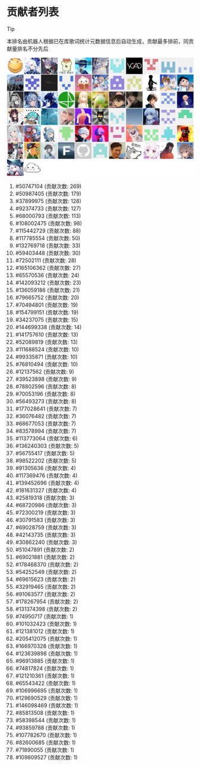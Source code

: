 # 贡献者列表

> [!TIP]
> 本排名由机器人根据已在库歌词统计元数据信息后自动生成，贡献最多排前，同贡献量排名不分先后

![贡献者头像画廊](./CONTRIBUTORS.svg)

1. #50747104 (贡献次数: 269)
2. #50987405 (贡献次数: 179)
3. #37899975 (贡献次数: 128)
4. #92374733 (贡献次数: 127)
5. #68000793 (贡献次数: 113)
6. #108002475 (贡献次数: 98)
7. #115442729 (贡献次数: 88)
8. #117785554 (贡献次数: 50)
9. #132769718 (贡献次数: 33)
10. #59403448 (贡献次数: 30)
11. #72502111 (贡献次数: 28)
12. #165106362 (贡献次数: 27)
13. #65570536 (贡献次数: 24)
14. #142093212 (贡献次数: 23)
15. #136059186 (贡献次数: 21)
16. #79665752 (贡献次数: 20)
17. #70494801 (贡献次数: 19)
18. #154799151 (贡献次数: 19)
19. #34237075 (贡献次数: 15)
20. #144699338 (贡献次数: 14)
21. #141757610 (贡献次数: 13)
22. #52089819 (贡献次数: 13)
23. #111688524 (贡献次数: 10)
24. #99335871 (贡献次数: 10)
25. #76810494 (贡献次数: 10)
26. #12137562 (贡献次数: 9)
27. #39523898 (贡献次数: 9)
28. #78802596 (贡献次数: 8)
29. #70053196 (贡献次数: 8)
30. #56493273 (贡献次数: 8)
31. #177028641 (贡献次数: 7)
32. #36076482 (贡献次数: 7)
33. #68677053 (贡献次数: 7)
34. #83578994 (贡献次数: 7)
35. #113773064 (贡献次数: 6)
36. #136240303 (贡献次数: 5)
37. #56755417 (贡献次数: 5)
38. #98522202 (贡献次数: 5)
39. #91305636 (贡献次数: 4)
40. #117369476 (贡献次数: 4)
41. #139452696 (贡献次数: 4)
42. #181631327 (贡献次数: 4)
43. #25819318 (贡献次数: 3)
44. #68720986 (贡献次数: 3)
45. #72300219 (贡献次数: 3)
46. #30791583 (贡献次数: 3)
47. #69028759 (贡献次数: 3)
48. #42143735 (贡献次数: 3)
49. #30862240 (贡献次数: 3)
50. #51047891 (贡献次数: 2)
51. #69021881 (贡献次数: 2)
52. #178468370 (贡献次数: 2)
53. #54252549 (贡献次数: 2)
54. #69615623 (贡献次数: 2)
55. #32919465 (贡献次数: 2)
56. #91063577 (贡献次数: 2)
57. #178267954 (贡献次数: 2)
58. #131374398 (贡献次数: 2)
59. #74950717 (贡献次数: 1)
60. #101032423 (贡献次数: 1)
61. #121381012 (贡献次数: 1)
62. #205412075 (贡献次数: 1)
63. #166970328 (贡献次数: 1)
64. #123639898 (贡献次数: 1)
65. #96913885 (贡献次数: 1)
66. #74817824 (贡献次数: 1)
67. #121210361 (贡献次数: 1)
68. #65543422 (贡献次数: 1)
69. #106996695 (贡献次数: 1)
70. #129690529 (贡献次数: 1)
71. #146098469 (贡献次数: 1)
72. #85813508 (贡献次数: 1)
73. #58398544 (贡献次数: 1)
74. #93859788 (贡献次数: 1)
75. #107782670 (贡献次数: 1)
76. #82600685 (贡献次数: 1)
77. #71890055 (贡献次数: 1)
78. #109809527 (贡献次数: 1)
